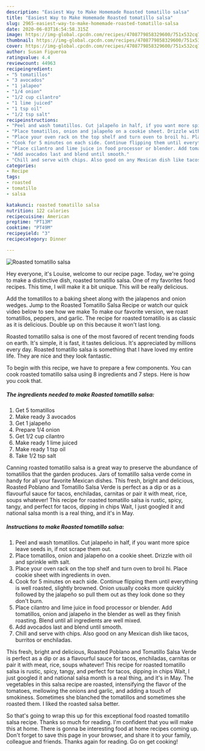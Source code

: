 ```yaml
---
description: "Easiest Way to Make Homemade Roasted tomatillo salsa"
title: "Easiest Way to Make Homemade Roasted tomatillo salsa"
slug: 2965-easiest-way-to-make-homemade-roasted-tomatillo-salsa
date: 2020-06-03T16:54:58.315Z
image: https://img-global.cpcdn.com/recipes/4708779858329600/751x532cq70/roasted-tomatillo-salsa-recipe-main-photo.jpg
thumbnail: https://img-global.cpcdn.com/recipes/4708779858329600/751x532cq70/roasted-tomatillo-salsa-recipe-main-photo.jpg
cover: https://img-global.cpcdn.com/recipes/4708779858329600/751x532cq70/roasted-tomatillo-salsa-recipe-main-photo.jpg
author: Susan Figueroa
ratingvalue: 4.4
reviewcount: 44963
recipeingredient:
- "5 tomatillos"
- "3 avocados"
- "1 jalapeo"
- "1/4 onion"
- "1/2 cup cilantro"
- "1 lime juiced"
- "1 tsp oil"
- "1/2 tsp salt"
recipeinstructions:
- "Peel and wash tomatillos. Cut jalapeño in half, if you want more spice leave seeds in, if not scrape them out."
- "Place tomatillos, onion and jalapeño on a cookie sheet. Drizzle with oil and sprinkle with salt."
- "Place your oven rack on the top shelf and turn oven to broil hi. Place cookie sheet with ingredients in oven."
- "Cook for 5 minutes on each side. Continue flipping them until everything is well roasted, slightly browned. Onion usually cooks more quickly followed by the jalapeño so pull them out as they look done so they don&#39;t burn."
- "Place cilantro and lime juice in food processor or blender. Add tomatillos, onion and jalapeño in the blender as well as they finish roasting. Blend until all ingredients are well mixed."
- "Add avocados last and blend until smooth."
- "Chill and serve with chips. Also good on any Mexican dish like tacos, burritos or enchiladas."
categories:
- Recipe
tags:
- roasted
- tomatillo
- salsa

katakunci: roasted tomatillo salsa 
nutrition: 122 calories
recipecuisine: American
preptime: "PT13M"
cooktime: "PT49M"
recipeyield: "3"
recipecategory: Dinner

---
```



![Roasted tomatillo salsa](https://img-global.cpcdn.com/recipes/4708779858329600/751x532cq70/roasted-tomatillo-salsa-recipe-main-photo.jpg)

Hey everyone, it's Louise, welcome to our recipe page. Today, we're going to make a distinctive dish, roasted tomatillo salsa. One of my favorites food recipes. This time, I will make it a bit unique. This will be really delicious.

Add the tomatillos to a baking sheet along with the jalapenos and onion wedges. Jump to the Roasted Tomatillo Salsa Recipe or watch our quick video below to see how we make To make our favorite version, we roast tomatillos, peppers, and garlic. The recipe for roasted tomatillo is as classic as it is delicious. Double up on this because it won&#39;t last long.

Roasted tomatillo salsa is one of the most favored of recent trending foods on earth. It's simple, it is fast, it tastes delicious. It's appreciated by millions every day. Roasted tomatillo salsa is something that I have loved my entire life. They are nice and they look fantastic.


To begin with this recipe, we have to prepare a few components. You can cook roasted tomatillo salsa using 8 ingredients and 7 steps. Here is how you cook that.

<!--inarticleads1-->

##### The ingredients needed to make Roasted tomatillo salsa:

1. Get 5 tomatillos
1. Make ready 3 avocados
1. Get 1 jalapeño
1. Prepare 1/4 onion
1. Get 1/2 cup cilantro
1. Make ready 1 lime juiced
1. Make ready 1 tsp oil
1. Take 1/2 tsp salt


Canning roasted tomatillo salsa is a great way to preserve the abundance of tomatillos that the garden produces. Jars of tomatillo salsa verde come in handy for all your favorite Mexican dishes. This fresh, bright and delicious, Roasted Poblano and Tomatillo Salsa Verde is perfect as a dip or as a flavourful sauce for tacos, enchiladas, carnitas or pair it with meat, rice, soups whatever! This recipe for roasted tomatillo salsa is rustic, spicy, tangy, and perfect for tacos, dipping in chips Wait, I just googled it and national salsa month is a real thing, and it&#39;s in May. 

<!--inarticleads2-->

##### Instructions to make Roasted tomatillo salsa:

1. Peel and wash tomatillos. Cut jalapeño in half, if you want more spice leave seeds in, if not scrape them out.
1. Place tomatillos, onion and jalapeño on a cookie sheet. Drizzle with oil and sprinkle with salt.
1. Place your oven rack on the top shelf and turn oven to broil hi. Place cookie sheet with ingredients in oven.
1. Cook for 5 minutes on each side. Continue flipping them until everything is well roasted, slightly browned. Onion usually cooks more quickly followed by the jalapeño so pull them out as they look done so they don&#39;t burn.
1. Place cilantro and lime juice in food processor or blender. Add tomatillos, onion and jalapeño in the blender as well as they finish roasting. Blend until all ingredients are well mixed.
1. Add avocados last and blend until smooth.
1. Chill and serve with chips. Also good on any Mexican dish like tacos, burritos or enchiladas.


This fresh, bright and delicious, Roasted Poblano and Tomatillo Salsa Verde is perfect as a dip or as a flavourful sauce for tacos, enchiladas, carnitas or pair it with meat, rice, soups whatever! This recipe for roasted tomatillo salsa is rustic, spicy, tangy, and perfect for tacos, dipping in chips Wait, I just googled it and national salsa month is a real thing, and it&#39;s in May. The vegetables in this salsa recipe are roasted, intensifying the flavor of the tomatoes, mellowing the onions and garlic, and adding a touch of smokiness. Sometimes she blanched the tomatillos and sometimes she roasted them. I liked the roasted salsa better. 

So that's going to wrap this up for this exceptional food roasted tomatillo salsa recipe. Thanks so much for reading. I'm confident that you will make this at home. There is gonna be interesting food at home recipes coming up. Don't forget to save this page in your browser, and share it to your family, colleague and friends. Thanks again for reading. Go on get cooking!
